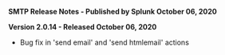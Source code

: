 **SMTP Release Notes - Published by Splunk October 06, 2020**


**Version 2.0.14 - Released October 06, 2020**

* Bug fix in 'send email' and 'send htmlemail' actions

